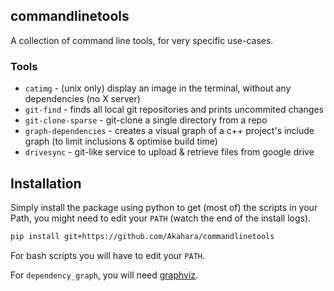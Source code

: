 ## commandlinetools

A collection of command line tools, for very specific use-cases.

### Tools

- `catimg` - (unix only) display an image in the terminal, without any dependencies (no X server)
- `git-find` - finds all local git repositories and prints uncommited changes
- `git-clone-sparse` - git-clone a single directory from a repo
- `graph-dependencies` - creates a visual graph of a c++ project's include graph (to limit inclusions & optimise build time)
- `drivesync` - git-like service to upload & retrieve files from google drive

## Installation

Simply install the package using python to get (most of) the scripts in your Path, you might need to edit your `PATH` (watch the end of the install logs).
```bash
pip install git+https://github.com/Akahara/commandlinetools
```

For bash scripts you will have to edit your `PATH`.

For `dependency_graph`, you will need [graphviz](https://www.graphviz.org/).

